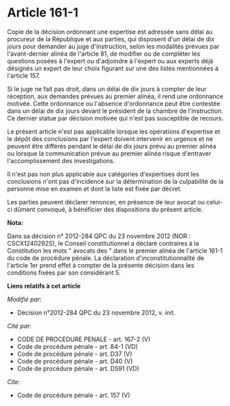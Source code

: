# Article 161-1

Copie de la décision ordonnant une expertise est adressée sans délai au procureur de la République et aux parties, qui
disposent d'un délai de dix jours pour demander au juge d'instruction, selon les modalités prévues par l'avant-dernier alinéa
de l'article 81, de modifier ou de compléter les questions posées à l'expert ou d'adjoindre à l'expert ou aux experts déjà
désignés un expert de leur choix figurant sur une des listes mentionnées à l'article 157. 

Si le juge ne fait pas droit, dans un délai de dix jours à compter de leur réception, aux demandes prévues au premier alinéa,
il rend une ordonnance motivée. Cette ordonnance ou l'absence d'ordonnance peut être contestée dans un délai de dix jours
devant le président de la chambre de l'instruction. Ce dernier statue par décision motivée qui n'est pas susceptible de
recours. 

Le présent article n'est pas applicable lorsque les opérations d'expertise et le dépôt des conclusions par l'expert doivent
intervenir en urgence et ne peuvent être différés pendant le délai de dix jours prévu au premier alinéa ou lorsque la
communication prévue au premier alinéa risque d'entraver l'accomplissement des investigations. 

Il n'est pas non plus applicable aux catégories d'expertises dont les conclusions n'ont pas d'incidence sur la détermination
de la culpabilité de la personne mise en examen et dont la liste est fixée par décret. 

Les parties peuvent déclarer renoncer, en présence de leur avocat ou celui-ci dûment convoqué, à bénéficier des dispositions
du présent article.

**Nota:**

Dans sa décision n° 2012-284 QPC du 23 novembre 2012 (NOR : CSCX1240292S), le Conseil constitutionnel a déclaré contraires à
la Constitution les mots " avocats des " dans le premier alinéa de l'article 161-1 du code de procédure pénale. La
déclaration d'inconstitutionnalité de l'article 1er prend effet à compter de la présente décision dans les conditions fixées
par son considérant 5.

**Liens relatifs à cet article**

_Modifié par_:

  - Décision n°2012-284 QPC du 23 novembre 2012, v. init.

_Cité par_:

  - CODE DE PROCEDURE PENALE - art. 167-2 (V)
  - Code de procédure pénale - art. 84-1 (VD)
  - Code de procédure pénale - art. D37 (V)
  - Code de procédure pénale - art. D40 (V)
  - Code de procédure pénale - art. D591 (VD)

_Cite_:

  - Code de procédure pénale - art. 157 (V)
